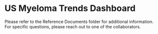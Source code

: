 # US Myeloma Trends Dashboard
Please refer to the Reference Documents folder for additional information.
For specific questions, please reach out to one of the collaborators.
